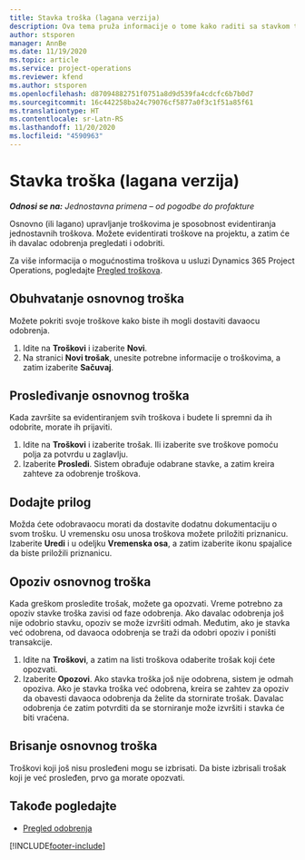 ```yaml
---
title: Stavka troška (lagana verzija)
description: Ova tema pruža informacije o tome kako raditi sa stavkom troška u jednostavnoj primeni.
author: stsporen
manager: AnnBe
ms.date: 11/19/2020
ms.topic: article
ms.service: project-operations
ms.reviewer: kfend
ms.author: stsporen
ms.openlocfilehash: d87094882751f0751a8d9d539fa4cdcfc6b7b0d7
ms.sourcegitcommit: 16c442258ba24c79076cf5877a0f3c1f51a85f61
ms.translationtype: HT
ms.contentlocale: sr-Latn-RS
ms.lasthandoff: 11/20/2020
ms.locfileid: "4590963"
---
```

# <a name="expense-entry-lite"></a>Stavka troška (lagana verzija)

_**Odnosi se na:** Jednostavna primena – od pogodbe do profakture_

Osnovno (ili lagano) upravljanje troškovima je sposobnost evidentiranja jednostavnih troškova. Možete evidentirati troškove na projektu, a zatim će ih davalac odobrenja pregledati i odobriti.

Za više informacija o mogućnostima troškova u usluzi Dynamics 365 Project Operations, pogledajte [Pregled troškova](expense-overview.md).

## <a name="capture-a-basic-expense"></a>Obuhvatanje osnovnog troška

Možete pokriti svoje troškove kako biste ih mogli dostaviti davaocu odobrenja.

1. Idite na **Troškovi** i izaberite **Novi**.
2. Na stranici **Novi trošak**, unesite potrebne informacije o troškovima, a zatim izaberite **Sačuvaj**.

## <a name="submit-a-basic-expense"></a>Prosleđivanje osnovnog troška

Kada završite sa evidentiranjem svih troškova i budete li spremni da ih odobrite, morate ih prijaviti.

1. Idite na **Troškovi** i izaberite trošak. Ili izaberite sve troškove pomoću polja za potvrdu u zaglavlju.
2. Izaberite **Prosledi**. Sistem obrađuje odabrane stavke, a zatim kreira zahteve za odobrenje troškova.

## <a name="add-an-attachment"></a>Dodajte prilog

Možda ćete odobravaocu morati da dostavite dodatnu dokumentaciju o svom trošku. U vremensku osu unosa troškova možete priložiti priznanicu. Izaberite **Uredi** i u odeljku **Vremenska osa**, a zatim izaberite ikonu spajalice da biste priložili priznanicu.

## <a name="recall-a-basic-expense"></a>Opoziv osnovnog troška

Kada greškom prosledite trošak, možete ga opozvati. Vreme potrebno za opoziv stavke troška zavisi od faze odobrenja.  Ako davalac odobrenja još nije odobrio stavku, opoziv se može izvršiti odmah. Međutim, ako je stavka već odobrena, od davaoca odobrenja se traži da odobri opoziv i poništi transakcije.

1. Idite na **Troškovi**, a zatim na listi troškova odaberite trošak koji ćete opozvati.
2. Izaberite **Opozovi**. Ako stavka troška još nije odobrena, sistem je odmah opoziva. Ako je stavka troška već odobrena, kreira se zahtev za opoziv da obavesti davaoca odobrenja da želite da stornirate trošak. Davalac odobrenja će zatim potvrditi da se storniranje može izvršiti i stavka će biti vraćena.

## <a name="delete-a-basic-expense"></a>Brisanje osnovnog troška

Troškovi koji još nisu prosleđeni mogu se izbrisati. Da biste izbrisali trošak koji je već prosleđen, prvo ga morate opozvati.

## <a name="see-also"></a>Takođe pogledajte

- [Pregled odobrenja](../approvals/approvals-overview.md)


[!INCLUDE[footer-include](../includes/footer-banner.md)]